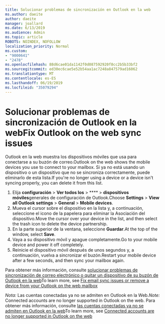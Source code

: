 ```yaml
---
title: Solucionar problemas de sincronización en Outlook en la web
ms.author: daeite
author: daeite
manager: joallard
ms.date: 6/13/2019
ms.audience: Admin
ms.topic: article
ROBOTS: NOINDEX, NOFOLLOW
localization_priority: Normal
ms.custom:
- "9000641"
- "2478"
ms.openlocfilehash: 88d6cae01da1142f0d087592920f8cc2b5b33bf2
ms.sourcegitcommit: ed30ec6cae5e52b54aa1ac7248a847579ad16062
ms.translationtype: MT
ms.contentlocale: es-ES
ms.lasthandoff: 06/19/2019
ms.locfileid: "35079294"
---
```

# <a name="fix-outlook-on-the-web-sync-issues"></a><span data-ttu-id="2212e-102">Solucionar problemas de sincronización de Outlook en la web</span><span class="sxs-lookup"><span data-stu-id="2212e-102">Fix Outlook on the web sync issues</span></span>

<span data-ttu-id="2212e-103">Outlook en la web muestra los dispositivos móviles que usa para conectarse a su buzón de correo.</span><span class="sxs-lookup"><span data-stu-id="2212e-103">Outlook on the web shows the mobile devices you use to connect to your mailbox.</span></span> <span data-ttu-id="2212e-104">Si ya no está usando un dispositivo o un dispositivo que no se sincroniza correctamente, puede eliminarlo de esta lista.</span><span class="sxs-lookup"><span data-stu-id="2212e-104">If you're no longer using a device or a device isn't syncing properly, you can delete it from this list.</span></span>

1. <span data-ttu-id="2212e-105">Elija **configuración** > **Ver todos los** > \*\*\*\* > **dispositivos móviles**generales de configuración de Outlook.</span><span class="sxs-lookup"><span data-stu-id="2212e-105">Choose **Settings** > **View all Outlook settings** > **General** > **Mobile devices**.</span></span>
1. <span data-ttu-id="2212e-106">Mueva el cursor sobre el dispositivo en la lista y, a continuación, seleccione el icono de la papelera para eliminar la Asociación del dispositivo.</span><span class="sxs-lookup"><span data-stu-id="2212e-106">Move the cursor over your device in the list, and then select the trash icon to delete the device partnership.</span></span>
1. <span data-ttu-id="2212e-107">En la parte superior de la ventana, seleccione **Guardar**.</span><span class="sxs-lookup"><span data-stu-id="2212e-107">At the top of the window, select **Save**.</span></span>
1. <span data-ttu-id="2212e-108">Vaya a su dispositivo móvil y apague completamente.</span><span class="sxs-lookup"><span data-stu-id="2212e-108">Go to your mobile device and power it off completely.</span></span>
1. <span data-ttu-id="2212e-109">Reinicie el dispositivo móvil después de unos segundos y, a continuación, vuelva a sincronizar el buzón.</span><span class="sxs-lookup"><span data-stu-id="2212e-109">Restart your mobile device after a few seconds, and then sync your mailbox again.</span></span>

<span data-ttu-id="2212e-110">Para obtener más información, consulte [solucionar problemas de sincronización de correo electrónico o quitar un dispositivo de su buzón de Outlook en la web](https://support.office.com/article/775ed31c-05bd-4ee4-b1b3-33fad7b5b992)</span><span class="sxs-lookup"><span data-stu-id="2212e-110">To learn more, see [Fix email sync issues or remove a device from your Outlook on the web mailbox](https://support.office.com/article/775ed31c-05bd-4ee4-b1b3-33fad7b5b992)</span></span>

<span data-ttu-id="2212e-111">*Nota:* Las cuentas conectadas ya no se admiten en Outlook en la Web.</span><span class="sxs-lookup"><span data-stu-id="2212e-111">*Note:* Connected accounts are no longer supported in Outlook on the web.</span></span> <span data-ttu-id="2212e-112">Para obtener más información, consulte [las cuentas conectadas ya no se admiten en Outlook en la web](https://support.office.com/article/5cc526bf-e928-4a99-8b9f-5e089df7d887)</span><span class="sxs-lookup"><span data-stu-id="2212e-112">To learn more, see [Connected accounts are no longer supported in Outlook on the web](https://support.office.com/article/5cc526bf-e928-4a99-8b9f-5e089df7d887)</span></span>